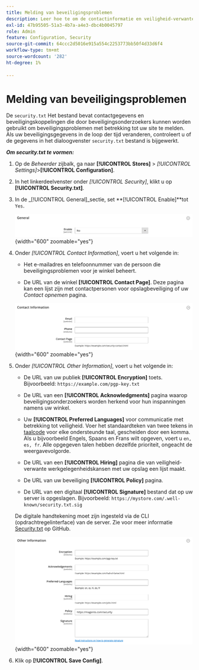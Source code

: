 ```yaml
---
title: Melding van beveiligingsproblemen
description: Leer hoe te om de contactinformatie en veiligheid-verwante verbindingen te vormen die door veiligheidsonderzoekers kunnen worden gebruikt om veiligheidszorgen over uw plaats te melden.
exl-id: 47b95505-51a3-4b7a-a4e3-dbc4b0045797
role: Admin
feature: Configuration, Security
source-git-commit: 64ccc2d5016e915a554c2253773bb50f4d33d6f4
workflow-type: tm+mt
source-wordcount: '282'
ht-degree: 1%

---
```


# Melding van beveiligingsproblemen

De `security.txt` Het bestand bevat contactgegevens en beveiligingskoppelingen die door beveiligingsonderzoekers kunnen worden gebruikt om beveiligingsproblemen met betrekking tot uw site te melden. Als uw beveiligingsgegevens in de loop der tijd veranderen, controleert u of de gegevens in het dialoogvenster `security.txt` bestand is bijgewerkt.

**_Om security.txt te vormen:_**

1. Op de _Beheerder_ zijbalk, ga naar **[!UICONTROL Stores]** > _[!UICONTROL Settings]_>**[!UICONTROL Configuration]**.

1. In het linkerdeelvenster onder _[!UICONTROL Security]_, klikt u op **[!UICONTROL Security.txt]**.

1. In de _[!UICONTROL General]_sectie, set **[!UICONTROL Enable]**tot `Yes`.

   ![Algemene beveiligingsconfiguratie](../configuration-reference/security/assets/txt-general.png){width="600" zoomable="yes"}

1. Onder _[!UICONTROL Contact Information]_, voert u het volgende in:

   - Het e-mailadres en telefoonnummer van de persoon die beveiligingsproblemen voor je winkel beheert.

   - De URL van de winkel **[!UICONTROL Contact Page]**. Deze pagina kan een lijst zijn met contactpersonen voor opslagbeveiliging of uw _Contact opnemen_ pagina.

   ![Configuratie contactgegevens](../configuration-reference/security/assets/txt-contact-info.png){width="600" zoomable="yes"}

1. Onder _[!UICONTROL Other Information]_, voert u het volgende in:

   - De URL van uw publiek **[!UICONTROL Encryption]** toets. Bijvoorbeeld: `https://example.com/pgp-key.txt`

   - De URL van een **[!UICONTROL Acknowledgments]** pagina waarop beveiligingsonderzoekers worden herkend voor hun inspanningen namens uw winkel.

   - Uw **[!UICONTROL Preferred Languages]** voor communicatie met betrekking tot veiligheid. Voer het standaardteken van twee tekens in [taalcode](https://en.wikipedia.org/wiki/List_of_ISO_639-1_codes) voor elke ondersteunde taal, gescheiden door een komma. Als u bijvoorbeeld Engels, Spaans en Frans wilt opgeven, voert u `en, es, fr`. Alle opgegeven talen hebben dezelfde prioriteit, ongeacht de weergavevolgorde.

   - De URL van een **[!UICONTROL Hiring]** pagina die van veiligheid-verwante werkgelegenheidskansen met uw opslag een lijst maakt.

   - De URL van uw beveiliging **[!UICONTROL Policy]** pagina.

   - De URL van een digitaal **[!UICONTROL Signature]** bestand dat op uw server is opgeslagen. Bijvoorbeeld: `https://mystore.com/.well-known/security.txt.sig`

   De digitale handtekening moet zijn ingesteld via de CLI (opdrachtregelinterface) van de server. Zie voor meer informatie [Security.txt](https://github.com/magento/security-package/blob/1.0-develop/Securitytxt/README.md) op GitHub.

   ![Overige informatie](../configuration-reference/security/assets/txt-other-info.png){width="600" zoomable="yes"}

1. Klik op **[!UICONTROL Save Config]**.

